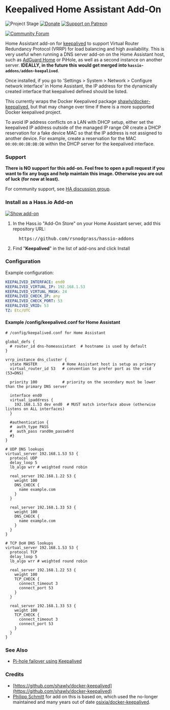 # Keepalived Home Assistant Add-On

![Project Stage][project-stage-shield]
[![Donate](https://img.shields.io/badge/Donate-PayPal-green.svg)](https://www.paypal.com/cgi-bin/webscr?cmd=_donations&business=WREP29UDAMB6G)
[![Support on Patreon][patreon-shield]][patreon]

[![Community Forum][forum-shield]][forum]

Home Assistant add-on for [keepalived](https://github.com/shawly/docker-keepalived) to support Virtual Router Redundancy Protocol (VRRP) for load balancing and high availability. This is very useful when running a DNS server add-on on the Home Assistant host, such as [AdGuard Home](https://github.com/hassio-addons/addon-adguard-home) or PiHole, as well as a second instance on another server. **IDEALLY, in the future this would get merged into `hassio-addons/addon-keepalived`**.

Once installed, if you go to 'Settings > System > Network > Configure network interface' in Home Assistant, the IP address for the dynamically created interface that keepalived defined should be listed.

This currently wraps the Docker Keepalived package [shawly/docker-keepalived](https://github.com/shawly/docker-keepalived), but that may change over time if there is a more supported Docker keepalived project.

To avoid IP address conflicts on a LAN with DHCP setup, either set the keepalived IP address outside of the managed IP range *OR* create a DHCP reservation for a fake device MAC so that the IP address is not assigned to another device. For example, create a reservation for the MAC `00:00:00:DB:DB:DB` within the DHCP server for the keepalived interface.

### Support

**There is NO support for this add-on. Feel free to open a pull request if you want to fix any bugs and help maintain this image. Otherwise you are out of luck (for now at least).**

For community support, see [HA discussion group](https://community.home-assistant.io/t/using-keepalived-in-a-hassos-installation/404185/5).

### Install as a Hass.io Add-on

[![Show add-on](https://my.home-assistant.io/badges/supervisor_addon.svg)](https://my.home-assistant.io/redirect/supervisor_addon/?addon=f14f1480_keepalived&repository_url=https%3A%2F%2Fgithub.com%2Frsnodgrass%2Fhassio-addons)

1. In the Hass.io "Add-On Store" on your Home Assistant server, add this repository URL:
<pre>
     https://github.com/rsnodgrass/hassio-addons
</pre>

2. Find "__Keepalived__" in the list of add-ons and click Install


### Configuration

Example configuration:

```yaml
KEEPALIVED_INTERFACE: end0
KEEPALIVED_VIRTUAL_IP: 192.168.1.53
KEEPALIVED_VIRTUAL_MASK: 24
KEEPALIVED_CHECK_IP: any
KEEPALIVED_CHECK_PORT: 53
KEEPALIVED_VRID: 53
TZ: Etc/UTC
```


#### Example /config/keepalived.conf for Home Assistant

```
# /config/keepalived.conf for Home Assistant

global_defs {
  # router_id dns-homeassistant  # hostname is used by default
}

vrrp_instance dns_cluster {
  state MASTER           # Home Assistant host is setup as primary
  virtual_router_id 53   # convention to prefer port as the vrid (53=DNS)

  priority 100           # priority on the secondary must be lower than the primary DNS server

  interface end0
  virtual_ipaddress {
    192.168.1.53 dev end0  # MUST match interface above (otherwise listens on ALL interfaces)
  }

  #authentication {
  #  auth_type PASS
  #  auth_pass rand0m_passw0rd
  #}
}

# UDP DNS lookups
virtual_server 192.168.1.53 53 {
  protocol UDP
  delay_loop 5
  lb_algo wrr # weighted round robin

  real_server 192.168.1.22 53 {
    weight 100
    DNS_CHECK {
      name example.com
    }
  }

  real_server 192.168.1.33 53 {
    weight 100
    DNS_CHECK {
      name example.com
    }
  }
}

# TCP DoH DNS lookups
virtual_server 192.168.1.53 53 {
  protocol TCP
  delay_loop 5
  lb_algo wrr # weighted round robin

  real_server 192.168.1.22 53 {
    weight 100
    TCP_CHECK {
      connect_timeout 3
      connect_port 53
    }
  }

  real_server 192.168.1.33 53 {
    weight 100
    TCP_CHECK {
      connect_timeout 3
      connect_port 53
    }
  }
}
```

### See Also

* [Pi-hole failover using Keepalived](https://davidshomelab.com/pi-hole-failover-with-keepalived/)

### Credits

* [https://github.com/shawly/docker-keepalived](https://github.com/shawly/docker-keepalived)
* [Philipp Schmitt](https://github.com/pschmitt/home-assistant-addons) for add on this is based on, which used the no-longer maintained and many years out of date [osixia/docker-keepalived](https://github.com/osixia/docker-keepalived).


[forum-shield]: https://img.shields.io/badge/community-forum-brightgreen.svg
[forum]: https://community.home-assistant.io/t/using-keepalived-in-a-hassos-installation/404185/5
[patreon]: https://www.patreon.com/rsnodgrass
[patreon-shield]: https://frenck.dev/wp-content/uploads/2019/12/patreon.png
[project-stage-shield]: https://img.shields.io/badge/project%20stage-production%20ready-brightgreen.svg
